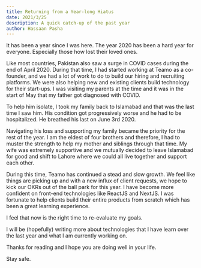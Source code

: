 ```yaml
---
title: Returning from a Year-long Hiatus
date: 2021/3/25
description: A quick catch-up of the past year
author: Hassaan Pasha
---
```


It has been a year since I was here. The year 2020 has been a hard year for everyone. Especially those how lost their loved ones.

Like most countries, Pakistan also saw a surge in COVID cases during the end of April 2020. During that time, I had started working at Teamo as a co-founder, and we had a lot of work to do to build our hiring and recruiting platforms. We were also helping new and existing clients build technology for their start-ups. I was visiting my parents at the time and it was in the start of May that my father got diagnosed with COVID.

To help him isolate, I took my family back to Islamabad and that was the last time I saw him. His condition got progressively worse and he had to be hospitalized. He breathed his last on June 3rd 2020.

Navigating his loss and supporting my family became the priority for the rest of the year. I am the eldest of four brothers and therefore, I had to muster the strength to help my mother and siblings through that time. My wife was extremely supportive and we mutually decided to leave Islamabad for good and shift to Lahore where we could all live together and support each other.

During this time, Teamo has continued a stead and slow growth. We feel like things are picking up and with a new influx of client requests, we hope to kick our OKRs out of the ball park for this year. I have become more confident on front-end technologies like ReactJS and NextJS. I was fortunate to help clients build their entire products from scratch which has been a great learning experience.

I feel that now is the right time to re-evaluate my goals.

I will be (hopefully) writing more about technologies that I have learn over the last year and what I am currently working on.

Thanks for reading and I hope you are doing well in your life.

Stay safe.
